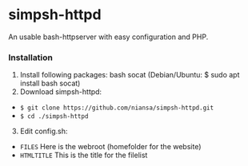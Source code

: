 # simpsh-httpd

An usable bash-httpserver with easy configuration and PHP.


### Installation

1. Install following packages: bash socat (Debian/Ubuntu: $ sudo apt install bash socat)
2. Download simpsh-httpd:
  * `$ git clone https://github.com/niansa/simpsh-httpd.git`
  * `$ cd ./simpsh-httpd`
3. Edit config.sh:
 * `FILES` Here is the webroot (homefolder for the website)
 * `HTMLTITLE` This is the title for the filelist

